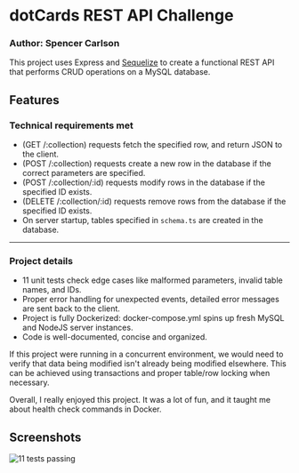 # dotCards REST API Challenge

### Author: Spencer Carlson

This project uses Express and [Sequelize](https://www.npmjs.com/package//sequelize) to create a functional REST API 
that performs CRUD operations on a MySQL database.

## Features
### Technical requirements met
- (GET /:collection) requests fetch the specified row, and return JSON to the client.
- (POST /:collection) requests create a new row in the database if the correct parameters are specified.
- (POST /:collection/:id) requests modify rows in the database if the specified ID exists.
- (DELETE /:collection/:id) requests remove rows from the database if the specified ID exists.
- On server startup, tables specified in `schema.ts` are created in the database. 
---
### Project details
- 11 unit tests check edge cases like malformed parameters, invalid table names, and IDs.
- Proper error handling for unexpected events, detailed error messages are sent back to the client.
- Project is fully Dockerized: docker-compose.yml spins up fresh MySQL and NodeJS server instances.
- Code is well-documented, concise and organized.

If this project were running in a concurrent environment, we would need to verify that data being modified isn't already 
being modified elsewhere. This can be achieved using transactions and proper table/row locking when necessary.

Overall, I really enjoyed this project. It was a lot of fun, and it taught me about health check commands in Docker.

## Screenshots
![11 tests passing](C:\Users\Spencer\Projects\dotCards\images\img.png)